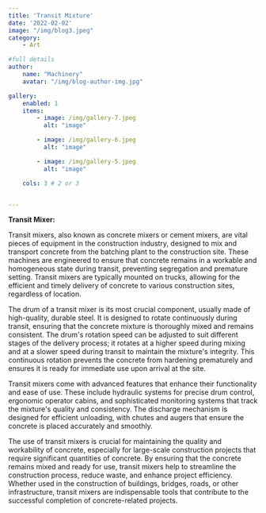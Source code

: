 ```yaml
---
title: 'Transit Mixture'
date: '2022-02-02'
image: "/img/blog3.jpeg"
category:
    - Art

#full details
author:
    name: "Machinery"
    avatar: "/img/blog-author-img.jpg"

gallery:
    enabled: 1
    items:
        - image: /img/gallery-7.jpeg
          alt: "image"

        - image: /img/gallery-6.jpeg
          alt: "image"

        - image: /img/gallery-5.jpeg
          alt: "image"

    cols: 3 # 2 or 3


---
```

**Transit Mixer:**

Transit mixers, also known as concrete mixers or cement mixers, are vital pieces of equipment in the construction industry, designed to mix and transport concrete from the batching plant to the construction site. These machines are engineered to ensure that concrete remains in a workable and homogeneous state during transit, preventing segregation and premature setting. Transit mixers are typically mounted on trucks, allowing for the efficient and timely delivery of concrete to various construction sites, regardless of location.

The drum of a transit mixer is its most crucial component, usually made of high-quality, durable steel. It is designed to rotate continuously during transit, ensuring that the concrete mixture is thoroughly mixed and remains consistent. The drum's rotation speed can be adjusted to suit different stages of the delivery process; it rotates at a higher speed during mixing and at a slower speed during transit to maintain the mixture's integrity. This continuous rotation prevents the concrete from hardening prematurely and ensures it is ready for immediate use upon arrival at the site.

Transit mixers come with advanced features that enhance their functionality and ease of use. These include hydraulic systems for precise drum control, ergonomic operator cabins, and sophisticated monitoring systems that track the mixture's quality and consistency. The discharge mechanism is designed for efficient unloading, with chutes and augers that ensure the concrete is placed accurately and smoothly.

The use of transit mixers is crucial for maintaining the quality and workability of concrete, especially for large-scale construction projects that require significant quantities of concrete. By ensuring that the concrete remains mixed and ready for use, transit mixers help to streamline the construction process, reduce waste, and enhance project efficiency. Whether used in the construction of buildings, bridges, roads, or other infrastructure, transit mixers are indispensable tools that contribute to the successful completion of concrete-related projects.